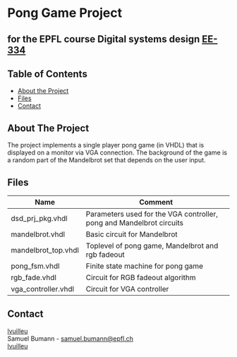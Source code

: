 # Pong Game Project
## for the EPFL course Digital systems design [EE-334](https://isa.epfl.ch/imoniteur_ISAP/!itffichecours.htm?ww_i_matiere=2720138657&ww_x_anneeAcad=2021-2022&ww_i_section=48121016)


<!-- TABLE OF CONTENTS -->
## Table of Contents

* [About the Project](#about-the-project)
* [Files](#files)
* [Contact](#contact)

<!-- ABOUT THE PROJECT -->
## About The Project
The project implements a single player pong game (in VHDL) that is displayed on a monitor via VGA connection. The background of the game is a random part of the Mandelbrot set that depends on the user input.


<!-- FILES -->
## Files
| **Name**            | **Comment**                                                          |
|---------------------|----------------------------------------------------------------------|
| dsd_prj_pkg.vhdl    | Parameters used for the VGA controller, pong and Mandelbrot circuits |
| mandelbrot.vhdl     | Basic circuit for Mandelbrot                                         |
| mandelbrot_top.vhdl | Toplevel of pong game, Mandelbrot and rgb fadeout                    |
| pong_fsm.vhdl       | Finite state machine for pong game                                   |
| rgb_fade.vhdl       | Circuit for RGB fadeout algorithm                                    |
| vga_controller.vhdl | Circuit for VGA controller                                           |



<!-- CONTACT -->
## Contact
[lvuilleu](https://github.com/lvuilleu) <br>
Samuel Bumann - samuel.bumann@epfl.ch <br>
[lvuilleu](https://github.com/lvuilleu) 
